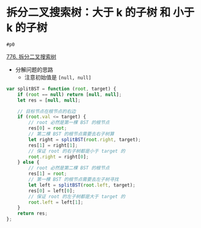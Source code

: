 
# 拆分二叉搜索树：大于 k 的子树 和 小于 k 的子树


`#p0` 

[776. 拆分二叉搜索树](https://leetcode.cn/problems/split-bst/)


- 分解问题的思路
	- 注意初始值是 `[null, null]`


```javascript
var splitBST = function (root, target) {
    if (root == null) return [null, null];
    let res = [null, null];

    // 目标节点在根节点的右边
    if (root.val <= target) {
        // root 必然是第一棵 BST 的根节点
        res[0] = root;
        // 第二棵 BST 的根节点需要去右子树算
        let right = splitBST(root.right, target);
        res[1] = right[1];
        // 保证 root 的右子树都是小于 target 的
        root.right = right[0];
    } else {
        // root 必然是第二棵 BST 的根节点
        res[1] = root;
        // 第一棵 BST 的根节点需要去左子树寻找
        let left = splitBST(root.left, target);
        res[0] = left[0];
        // 保证 root 的左子树都是大于 target 的
        root.left = left[1];
    }
    return res;
};

```
